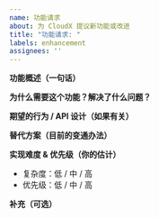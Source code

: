 ```yaml
---
name: 功能请求
about: 为 CloudX 提议新功能或改进
title: "功能请求: "
labels: enhancement
assignees: ''
---
```


**功能概述（一句话）**
<!-- 简述想要的功能，例如：支持全自动化生成规则 -->

**为什么需要这个功能？解决了什么问题？**
<!-- 场景驱动：例如：支持规则共享市场等 -->

**期望的行为 / API 设计（如果有关）**
<!-- 输入输出、结果、界面位置等 -->

**替代方案（目前的变通办法）**
<!-- 目前如何绕过或用其它工具实现 -->

**实现难度 & 优先级（你的估计）**
- 复杂度：低 / 中 / 高
- 优先级：低 / 中 / 高

**补充（可选）**
<!-- 参考链接、示意图、可行性说明 -->
